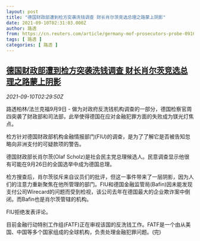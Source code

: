 ```yaml
---
layout: post
title: "德国财政部遭到检方突袭洗钱调查 财长肖尔茨竞选总理之路蒙上阴影"
date: 2021-09-10T02:31:03.000Z
author: 路透
from: https://cn.reuters.com/article/germany-mof-prosecutors-probe-0910-idCNKBS2G6072
tags: [ 路透 ]
categories: [ 路透 ]
---
```

<!--1631241063000-->
[德国财政部遭到检方突袭洗钱调查 财长肖尔茨竞选总理之路蒙上阴影](https://cn.reuters.com/article/germany-mof-prosecutors-probe-0910-idCNKBS2G6072)
------

<div>
<div><i>2021-09-10T02:29:50Z</i></div><p>路透柏林/法兰克福9月9日 - 做为对政府反洗钱机构调查的一部分，德国检察官周四突袭了财政部和司法部，此举使得德国在应对金融犯罪方面的失败成为镁光灯焦点。</p><p>检方针对德国财政部机构金融情报部门(FIU)的调查，是为了了解它是否被告知忽略向非洲支付的可疑款项的警告。</p><p>德国财政部长肖尔茨(Olaf Scholz)是社会民主党总理候选人。民意调查显示他很有可能在9月26日的全国选举中成为德国总理。</p><p>检方搜查后，肖尔茨驳斥来自议员们的批评，但这一事件带来了一层阴影，因为人们的注意力重新聚焦在他所管理的部门。FIU和德国金融监管局(Bafin)因未能发现支付公司Wirecard的问题而受到检视，该公司去年在德国最大的企业欺诈案中倒闭。而Bafin也是肖尔茨管辖的机构。</p><p>FIU拒绝发表评论。</p><p>目前金融行动特别工作组(FATF)正在审视该国的反洗钱工作。FATF是一个由从美国、中国等多个国家组成的全球机构，负责处理金融犯罪问题。(完)</p>
</div>
